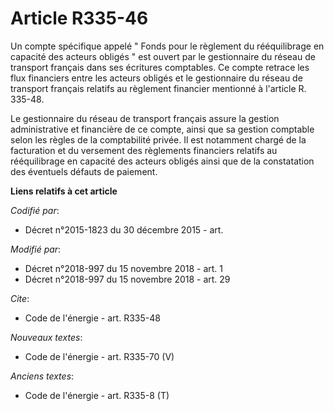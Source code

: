 # Article R335-46

Un compte spécifique appelé " Fonds pour le règlement du rééquilibrage en capacité des acteurs obligés " est ouvert par le
gestionnaire du réseau de transport français dans ses écritures comptables. Ce compte retrace les flux financiers entre les
acteurs obligés et le gestionnaire du réseau de transport français relatifs au règlement financier mentionné à l'article R.
335-48.

Le gestionnaire du réseau de transport français assure la gestion administrative et financière de ce compte, ainsi que sa
gestion comptable selon les règles de la comptabilité privée. Il est notamment chargé de la facturation et du versement des
règlements financiers relatifs au rééquilibrage en capacité des acteurs obligés ainsi que de la constatation des éventuels
défauts de paiement.

**Liens relatifs à cet article**

_Codifié par_:

  - Décret n°2015-1823 du 30 décembre 2015 - art.

_Modifié par_:

  - Décret n°2018-997 du 15 novembre 2018 - art. 1
  - Décret n°2018-997 du 15 novembre 2018 - art. 29

_Cite_:

  - Code de l'énergie - art. R335-48

_Nouveaux textes_:

  - Code de l'énergie - art. R335-70 (V)

_Anciens textes_:

  - Code de l'énergie - art. R335-8 (T)
